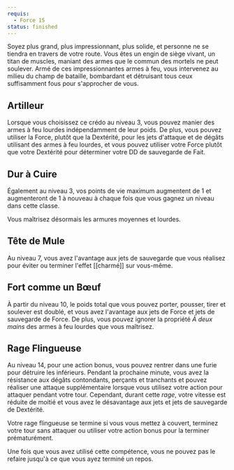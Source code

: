 ```yaml
---
requis:
  - Force 15
status: finished
---
```

Soyez plus grand, plus impressionnant, plus solide, et personne ne se tiendra en travers de votre route. Vous êtes un engin de siège vivant, un titan de muscles, maniant des armes que le commun des mortels ne peut soulever. Armé de ces impressionnantes armes à feu, vous intervenez au milieu du champ de bataille, bombardant et détruisant tous ceux suffisamment fous pour s'approcher de vous.

## Artilleur

Lorsque vous choisissez ce crédo au niveau 3, vous pouvez manier des armes à feu lourdes indépendamment de leur poids. De plus, vous pouvez utiliser la Force, plutôt que la Dextérité, pour les jets d'attaque et de dégâts utilisant des armes à feu lourdes, et vous pouvez utiliser votre Force plutôt que votre Dextérité pour déterminer votre DD de sauvegarde de Fait.

## Dur à Cuire

Également au niveau 3, vos points de vie maximum augmentent de 1 et augmenteront de 1 à nouveau à chaque fois que vous gagnez un niveau dans cette classe.

Vous maîtrisez désormais les armures moyennes et lourdes.

## Tête de Mule

Au niveau 7, vous avez l'avantage aux jets de sauvegarde que vous réalisez pour éviter ou terminer l'effet [[charmé]] sur vous-même.

## Fort comme un Bœuf

À partir du niveau 10, le poids total que vous pouvez porter, pousser, tirer et soulever est doublé, et vous avez l'avantage aux jets de Force et jets de sauvegarde de Force. De plus, vous pouvez ignorer la propriété *À deux mains* des armes à feu lourdes que vous maîtrisez.

## Rage Flingueuse

 Au niveau 14, pour une action bonus, vous pouvez rentrer dans une furie pour détruire les inférieurs. Pendant la prochaine minute, vous avez la résistance aux dégâts contondants, perçants et tranchants et pouvez réaliser une attaque supplémentaire lorsque vous utilisez votre action pour attaquer pendant votre tour. Cependant, durant cette *rage*, votre vitesse est réduite de moitié et vous avez le désavantage aux jets et jets de sauvegarde de Dextérité.

 Votre rage flingueuse se termine si vous vous mettez à couvert, terminez votre tour sans attaquer ou utiliser votre action bonus pour la terminer prématurément.

 Une fois que vous avez utilisé cette compétence, vous ne pouvez pas le refaire jusqu'à ce que vous ayez terminé un repos.
